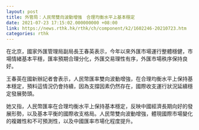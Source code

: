 ```yaml
---
layout: post
title: 外管局：人民幣雙向波動增強　合理均衡水平上基本穩定
date: 2021-07-23 17:15:02.000000000 +08:00
link: https://news.rthk.hk/rthk/ch/component/k2/1602246-20210723.htm
categories: rthk
---
```


在北京，國家外匯管理局副局長王春英表示，今年以來外匯市場運行整體穩健，市場情緒基本平穩，匯率預期合理分化，外匯交易理性有序，外匯市場秩序保持良好。

王春英在國新辦記者會表示，人民幣匯率雙向波動增強，在合理均衡水平上保持基本穩定，預料這情況仍會持續，因為支撐因素仍然存在，國際收支運行狀況延續穩定發展勢頭。

她又指，人民幣匯率在合理均衡水平上保持基本穩定，反映中國經濟長期向好的發展形勢，以及基本平衡的國際收支格局。人民幣雙向波動增強，體現國際市場變化的複雜性和不可預測性，以及中國匯率市場化程度提升。
